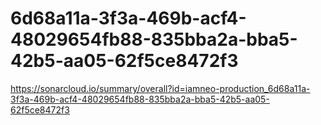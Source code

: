 # 6d68a11a-3f3a-469b-acf4-48029654fb88-835bba2a-bba5-42b5-aa05-62f5ce8472f3
https://sonarcloud.io/summary/overall?id=iamneo-production_6d68a11a-3f3a-469b-acf4-48029654fb88-835bba2a-bba5-42b5-aa05-62f5ce8472f3
